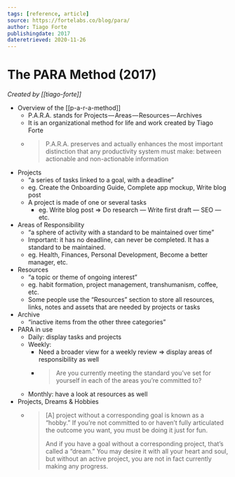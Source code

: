 ```yaml
---
tags: [reference, article]
source: https://fortelabs.co/blog/para/
author: Tiago Forte
publishingdate: 2017
dateretrieved: 2020-11-26
---
```


# The PARA Method (2017)

*Created by [[tiago-forte]]*

- Overview of the [[p-a-r-a-method]] 
  - P.A.R.A. stands for Projects — Areas — Resources — Archives
  - It is an organizational method for life and work created by Tiago Forte
  - > P.A.R.A. preserves and actually enhances the most important distinction that any productivity system must make: between actionable and non-actionable information
- Projects
  - “a series of tasks linked to a goal, with a deadline”
  - eg. Create the Onboarding Guide, Complete app mockup, Write blog post
  - A project is made of one or several tasks
    - eg. Write blog post => Do research — Write first draft — SEO — etc.
- Areas of Responsibility
  - “a sphere of activity with a standard to be maintained over time”
  - Important: it has no deadline, can never be completed. It has a standard to be maintained.
  - eg. Health, Finances, Personal Development, Become a better manager, etc.
- Resources
  - “a topic or theme of ongoing interest”
  - eg. habit formation, project management, transhumanism, coffee, etc.
  - Some people use the “Resources” section to store all resources, links, notes and assets that are needed by projects or tasks
- Archive
  - “inactive items from the other three categories”
- PARA in use
  - Daily: display tasks and projects
  - Weekly: 
    - Need a broader view for a weekly review => display areas of responsibility as well
    - > Are you currently meeting the standard you’ve set for yourself in each of the areas you’re committed to?
  - Monthly: have a look at resources as well
- Projects, Dreams & Hobbies
  - > [A] project without a corresponding goal is known as a “hobby.” If you’re not committed to or haven’t fully articulated the outcome you want, you must be doing it just for fun.
    >
    > And if you have a goal without a corresponding project, that’s called a “dream.” You may desire it with all your heart and soul, but without an active project, you are not in fact currently making any progress.